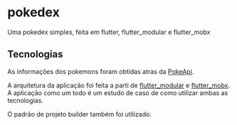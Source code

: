 # pokedex

Uma pokedex simples, feita em flutter, flutter_modular e flutter_mobx

## Tecnologias

As informações dos pokemons foram obtidas atras da [PokeApi](https://pokeapi.co/).

A arquitetura da aplicação foi feita a parti de [flutter_modular](https://github.com/Flutterando/modular) e [flutter_mobx](https://pub.dev/packages/flutter_mobx). A aplicação como um todo é um estudo de caso de como utilizar ambas as tecnologias.

O padrão de projeto builder também foi utilizado.